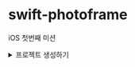 # swift-photoframe
iOS 첫번째 미션

<details>
<summary>프로젝트 생성하기</summary>

## 주요 작업

- [x]  미션해결 저장소를 fork하고 clone한다.
- [x]  iOS 템플릿으로 프로젝트 생성한다.
- [x]  미션 해결하고 변경된 파일을 commit하고 원격 저장소에 push한다.
- [ ]  GitHub 사이트에서 upstream 저장소에 PR 보낸다.
- [ ]  PR 머지 이후 최종 버전을 로컬로 pull 가져온다.

## 학습 키워드

**Pull Request 하기 위한 과정들..**

1. Fork
2. clone, remote설정
3. branch 생성
4. 수정 작업 후 add, commit, push
5. Pull Request 생성
6. 코드리뷰, Merge Pull Reqest
7. Merge 이후 branch 삭제 및 동기화

**TabBarController :** 여러 뷰를 컨트롤러를 관리하는 컨테이너 뷰 컨트롤러

**ViewDidLoad :** 뷰의 컨트롤러가 메모리에 로드되고 난 후에 호출된다.

뷰의 로딩이 완료되었을 때, 시스템에 의해 자동으로 호출되기 때문에 초기화면을 구성하는 용도로 메서드를 주로 사용한다.

## 고민과 해결

첫 번째 Scene에 Custom Class를 ViewController지정하기
<img width="260" alt="스크린샷 2024-03-04 오후 5 04 06" src="https://github.com/joho2022/joho2022/assets/104732020/2a0f3841-bb56-4d27-9cd0-5a2cea5ff9e2">

## 결과

<img width="346" alt="스크린샷 2024-03-04 오후 4 44 37" src="https://github.com/joho2022/joho2022/assets/104732020/830045a3-1dcf-4581-9f5b-3e71c592b043">
<img width="745" alt="스크린샷 2024-03-04 오후 4 42 10" src="https://github.com/joho2022/joho2022/assets/104732020/37ef7c71-96de-4efc-968e-5cac41d1b87a">

## UITabBarController 와 UITabBar?
- UITabBarController
  
여러 뷰 컨트롤러를 관리하는 컨테이너 뷰 컨트롤러이다. 사용자가 탭 바의 탭을 선택하면, UITabBarController는 해당 탭에 연결된 뷰 컨트롤러의 뷰를 표시한다. ex) 사용자가 쉽게 접근할 수 있도록 하기 위해 사용한다.

- UITabBar

하나 이상의 탭 바 아이템을 표시하는 컨트롤이다. 일반적으로 하단 모서리에 위치하고, TabBar 내의 TabItem을 직접 추가, 삭제, 변경, 선택에 대한 응답을 제어하기 위해서는 delegate를 사용해야 한다.

## UITabBarController 와 UITabBar의 차이점
  UITabBarController는 탭 바 인터페이스를 가지는 컨테이너 뷰 컨트롤러이며,
  UITabBar는 단지 탭 바 UI 컴포넌트 자체를 나타내며, 탭 바 아이템의 선택과 관련된 동작은 직접 관리해야 한다.
  
  
## 관련 클래스
- UITabBarItem
탭 바에서 각 탭을 나타내는 아이템이다. 타이틀, 이미지, 선택된 이미지 등을 설정할 수 있다.

- UINavigationController
뷰 컨트롤러의 한 종류로, 네비게이션 스택 관리를 위해 사용된다.
ViewController는 계층을 이루면서 구성하고, 대표적으로 알려진 것이 NavigationController, TabBarController 이다..
 
</div>
</details>

